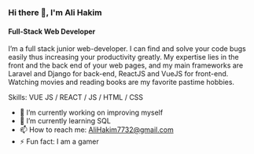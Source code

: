 ### Hi there 👋, I'm Ali Hakim
#### Full-Stack Web Developer
I’m a full stack junior web-developer. I can find and solve your code bugs easily thus increasing your productivity greatly. My expertise lies in the front and the back end of your web pages, and my main frameworks are Laravel and Django for back-end, ReactJS and VueJS for front-end. Watching movies and reading books are my favorite pastime hobbies.

Skills: VUE JS / REACT / JS / HTML / CSS

- 🔭 I’m currently working on improving myself 
- 🌱 I’m currently learning SQL 
- 📫 How to reach me: AliHakim7732@gmail.com 
- ⚡ Fun fact: I am a gamer 
